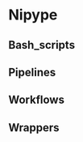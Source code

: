 Nipype
========================

Bash_scripts
---------------------

Pipelines
--------------------

Workflows
-----------------------

Wrappers
-----------------------
